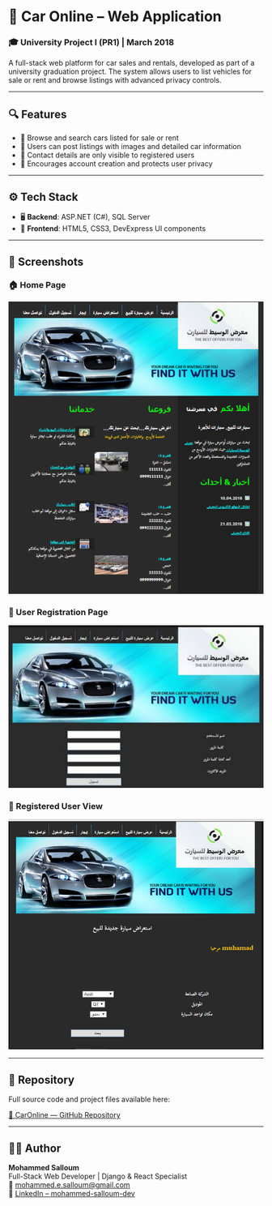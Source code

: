 # 🚗 Car Online – Web Application

### 🎓 University Project I (PR1) | March 2018

A full-stack web platform for car sales and rentals, developed as part of a university graduation project. The system allows users to list vehicles for sale or rent and browse listings with advanced privacy controls.

---

## 🔍 Features

- 🔎 Browse and search cars listed for sale or rent  
- 📝 Users can post listings with images and detailed car information  
- 🔐 Contact details are only visible to registered users  
- 🧾 Encourages account creation and protects user privacy  

---

## ⚙️ Tech Stack

- 🖥️ **Backend**: ASP.NET (C#), SQL Server  
- 🎨 **Frontend**: HTML5, CSS3, DevExpress UI components  

---

## 📸 Screenshots

### 🏠 Home Page  
![Homepage](Screenshots/home-page.png)

### 📝 User Registration Page  
![Signup](Screenshots/signup-page.png)

### 👤 Registered User View  
![Registered User](Screenshots/registered-user-view.png)

---

## 📂 Repository

Full source code and project files available here:

[🔗 CarOnline — GitHub Repository](https://github.com/mohammed-salloum/CarOnline)

---

## 👨‍💻 Author

**Mohammed Salloum**  
Full-Stack Web Developer | Django & React Specialist  
📧 mohammed.e.salloum@gmail.com  
🔗 [LinkedIn – mohammed-salloum-dev](https://linkedin.com/in/mohammed-salloum-dev)
